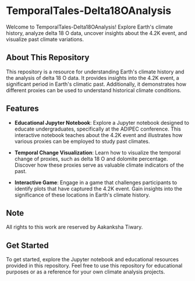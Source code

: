 # TemporalTales-Delta18OAnalysis

Welcome to TemporalTales-Delta18OAnalysis! Explore Earth's climate history, analyze delta 18 O data, uncover insights about the 4.2K event, and visualize past climate variations.

## About This Repository

This repository is a resource for understanding Earth's climate history and the analysis of delta 18 O data. It provides insights into the 4.2K event, a significant period in Earth's climatic past. Additionally, it demonstrates how different proxies can be used to understand historical climate conditions.

## Features

- **Educational Jupyter Notebook**: Explore a Jupyter notebook designed to educate undergraduates, specifically at the ADIPEC conference. This interactive notebook teaches about the 4.2K event and illustrates how various proxies can be employed to study past climates.

- **Temporal Change Visualization**: Learn how to visualize the temporal change of proxies, such as delta 18 O and dolomite percentage. Discover how these proxies serve as valuable climate indicators of the past.

- **Interactive Game**: Engage in a game that challenges participants to identify plots that have captured the 4.2K event. Gain insights into the significance of these locations in Earth's climate history.

## Note

All rights to this work are reserved by Aakanksha Tiwary.

## Get Started

To get started, explore the Jupyter notebook and educational resources provided in this repository. Feel free to use this repository for educational purposes or as a reference for your own climate analysis projects.

